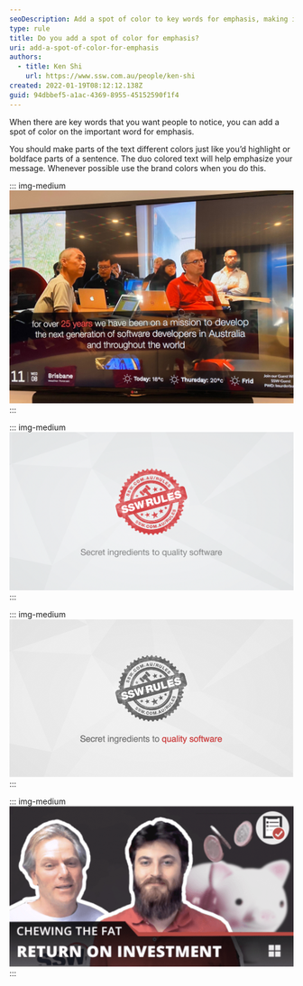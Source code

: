 ```yaml
---
seoDescription: Add a spot of color to key words for emphasis, making important text stand out and drawing attention to your message.
type: rule
title: Do you add a spot of color for emphasis?
uri: add-a-spot-of-color-for-emphasis
authors:
  - title: Ken Shi
    url: https://www.ssw.com.au/people/ken-shi
created: 2022-01-19T08:12:12.138Z
guid: 94dbbef5-a1ac-4369-8955-45152590f1f4
---
```


When there are key words that you want people to notice, you can add a spot of color on the important word for emphasis.

<!--endintro-->

You should make parts of the text different colors just like you’d highlight or boldface parts of a sentence. The duo colored text will help emphasize your message. Whenever possible use the brand colors when you do this.

::: img-medium
![Figure: The TV signage has the important words in red](sswtv-signage.jpg)
:::

::: img-medium
![Figure: See bottom tag line - Don't make the important word “quality software” in red... because you already have red](quality-software-tagline.png)
:::

::: img-medium
![Figure: See bottom tag line - Make the important word “quality software” in red... because you do not have red](quality-software-tagline-grey.png)
:::

::: img-medium
![Figure: Chewing the Fat bottom text. No red word because it is the title](chewing-fat-bottom-text.png)
:::
